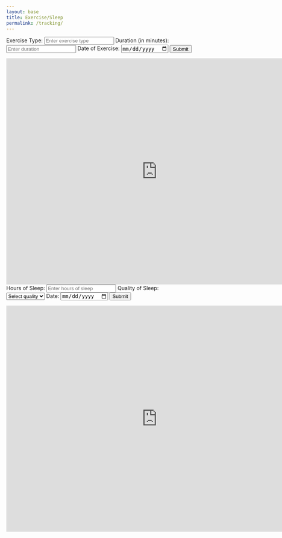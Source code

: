 ```yaml
---
layout: base
title: Exercise/Sleep
permalink: /tracking/
--- 
```

<html lang="en">
<head>
    <meta charset="UTF-8">
    <title>Exercise</title>
</head>
<body>
<div class="purple-form">
        <div id="binaryDurationBadge" class="binary-badge"></div>
        <form id="exerciseForm">
            <label for="exerciseType">Exercise Type:</label>
            <input type="text" id="exerciseType" name="exerciseType" placeholder="Enter exercise type" required>
            <label for="duration">Duration (in minutes):</label>
            <input type="number" id="duration" name="duration" placeholder="Enter duration" required>
            <label for="exerciseDate">Date of Exercise:</label>
            <input type="date" id="exerciseDate" name="exerciseDate" required>
            <input type="submit" value="Submit">
        </form>
    </div>
    <script>
        const userIDFromLocalStorage = localStorage.getItem('loggedInUserId');
        console.log(userIDFromLocalStorage);
        const userNameFromLocalStorage = localStorage.getItem('loggedInUserName');
        document.getElementById('exerciseForm').addEventListener('submit', function (event) {
            event.preventDefault();
            const exerciseType = document.getElementById('exerciseType').value;
            const duration = document.getElementById('duration').value;
            const exerciseDate = document.getElementById('exerciseDate').value;
            fetch(`http://127.0.0.1:8086/api/users/${userIDFromLocalStorage}`)
                .then(response => {
                    if (!response.ok) {
                        throw new Error('Network response was not ok');
                    }
                    return response.json();
                })
                .then(data => {
                    const originalExerciseData = Array.isArray(data.exercise) ? data.exercise : [];
                    const originalSleepData = Array.isArray(data.sleep) ? data.sleep : [];
                    const exercise = {
                        "exerciseType": exerciseType,
                        "duration": duration,
                        "exerciseDate": exerciseDate
                    }
                    const updatedExerciseData = [...originalExerciseData, exercise];
                    const data2 = {
                        "id": userIDFromLocalStorage,
                        "name": userNameFromLocalStorage,
                        "uid": "life",
                        "dob": "10/12/13",
                        "age": "16",
                        "exercise": updatedExerciseData,
                        "sleep": originalSleepData
                    };
                    var jsonData = JSON.stringify(data2);
                    fetch(`http://127.0.0.1:8086/api/users/${userIDFromLocalStorage}`, {
                        method: 'PUT',
                        headers: {
                            'Content-Type': 'application/json'
                        },
                        body: jsonData
                    })
                        .then(response => response.json())
                        .then(data => {
                            console.log('Server response:', data);
                        })
                        .catch(error => {
                            console.error('Error:', error);
                        });
                })
                .catch(error => {
                    console.error('Error:', error);
                });
        });
    </script>
    <iframe src="https://jplip.github.io/self-care-front/sleepgraph/" width="800" height="600" frameborder="0"></iframe>
</body>
</html>

<meta charset="UTF-8">
<title>Sleep Tracker</title>
<div id="selectedAscii"></div>
<div class="purple-form">
    <form id="sleepForm">
        <label for="sleepHours">Hours of Sleep:</label>
        <input type="number" id="sleepHours" name="sleepHours" placeholder="Enter hours of sleep" required>
        <label for="quality">Quality of Sleep:</label>
        <select id="quality" name="quality" required>
            <option value="" disabled selected>Select quality</option>
            <option value="excellent">Excellent</option>
            <option value="good">Good</option>
            <option value="fair">Fair</option>
            <option value="poor">Poor</option>
        </select>
        <label for="sleepDate">Date:</label>
        <input type="date" id="sleepDate" name="sleepDate" required>
        <input type="submit" value="Submit">
    </form>
</div>

<script>
    // const userIDFromLocalStorage = localStorage.getItem('loggedInUserId');
    // const userNameFromLocalStorage = localStorage.getItem('loggedInUserName');
    console.log(userIDFromLocalStorage);
    document.getElementById('sleepForm').addEventListener('submit', function (event) {
        event.preventDefault();
        const sleepHours = document.getElementById('sleepHours').value;
        const quality = document.getElementById('quality').value;
        const sleepDate = document.getElementById('sleepDate').value;
        fetch(`http://127.0.0.1:8086/api/users/${userIDFromLocalStorage}`)
                .then(response => {
                    if (!response.ok) {
                        throw new Error('Network response was not ok');
                    }
                    return response.json();
                })
                .then(data => {
                    const originalSleepData = Array.isArray(data.sleep) ? data.sleep : [];
                    console.log(originalSleepData)
                    const originalExerciseData = Array.isArray(data.exercise) ? data.exercise : [];
                    const sleep = {
                        "sleepHours": sleepHours,
                        "quality": quality, 
                        "sleepDate": sleepDate
                    }
                    const updatedSleepData = [...originalSleepData, sleep];
                    console.log(updatedSleepData);
                    const data2 = {
                        "id": userIDFromLocalStorage,
                        "name": userNameFromLocalStorage, 
                        "uid": "life",
                        "dob": "10/12/13",
                        "age": "16",
                        "exercise": originalExerciseData,
                        "sleep": updatedSleepData
                    };
                    var jsonData = JSON.stringify(data2);
                    fetch(`http://127.0.0.1:8086/api/users/${userIDFromLocalStorage}`, {
                        method: 'PUT',
                        headers: {
                            'Content-Type': 'application/json'
                        },
                        body: jsonData
                    })
                        .then(response => response.json())
                        .then(data => {
                            console.log('Server response:', data);
                        })
                        .catch(error => {
                            console.error('Error:', error);
                        });
                })
                .catch(error => {
                    console.error('Error:', error);
                });
        });
     </script>
 <iframe src="https://jplip.github.io/self-care-front/sleepgraph/" width="800" height="600" frameborder="0"></iframe>
    
<html>







